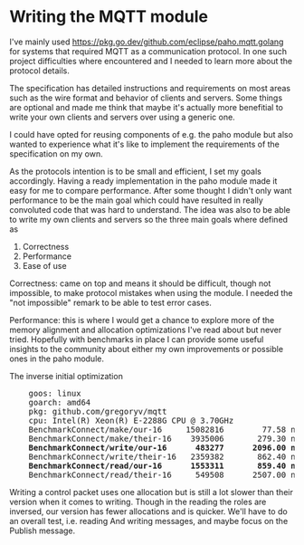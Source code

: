 # Writing the MQTT module

I've mainly used
https://pkg.go.dev/github.com/eclipse/paho.mqtt.golang for systems
that required MQTT as a communication protocol. In one such project
difficulties where encountered and I needed to learn more about the
protocol details.

The specification has detailed instructions and requirements on most
areas such as the wire format and behavior of clients and
servers. Some things are optional and made me think that maybe it's
actually more benefitial to write your own clients and servers over
using a generic one. 

I could have opted for reusing components of e.g. the paho module but
also wanted to experience what it's like to implement the requirements
of the specification on my own.

As the protocols intention is to be small and efficient, I set my
goals accordingly. Having a ready implementation in the paho module
made it easy for me to compare performance. After some thought I
didn't only want performance to be the main goal which could have
resulted in really convoluted code that was hard to understand.
The idea was also to be able to write my own clients and servers so
the three main goals where defined as

1. Correctness
2. Performance
3. Ease of use

Correctness: came on top and means it should be difficult, though not
impossible, to make protocol mistakes when using the module. I needed
the "not impossible" remark to be able to test error cases.

Performance: this is where I would get a chance to explore more of the
memory alignment and allocation optimizations I've read about but
never tried. Hopefully with benchmarks in place I can provide some
useful insights to the community about either my own improvements or
possible ones in the paho module.



The inverse initial optimization

<pre>
    goos: linux
    goarch: amd64
    pkg: github.com/gregoryv/mqtt
    cpu: Intel(R) Xeon(R) E-2288G CPU @ 3.70GHz
    BenchmarkConnect/make/our-16     15082816        77.58 ns/op      24 B/op       3 allocs/op
    BenchmarkConnect/make/their-16    3935006       279.30 ns/op     512 B/op       5 allocs/op
    <b>BenchmarkConnect/write/our-16      483277      2096.00 ns/op      48 B/op       1 allocs/op</b>
    BenchmarkConnect/write/their-16   2359382       862.40 ns/op     368 B/op      10 allocs/op
    <b>BenchmarkConnect/read/our-16      1553311       859.40 ns/op     440 B/op       8 allocs/op</b>
    BenchmarkConnect/read/their-16     549508      2507.00 ns/op    3288 B/op      24 allocs/op
</pre>

Writing a control packet uses one allocation but is still a lot slower
than their version when it comes to writing. Though in the reading the
roles are inversed, our version has fewer allocations and is quicker.
We'll have to do an overall test, i.e. reading And writing messages,
and maybe focus on the Publish message.
